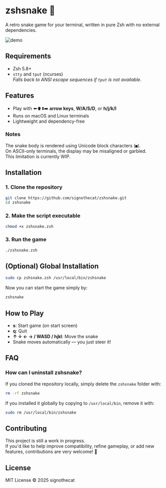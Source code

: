 # zshsnake 🐍

A retro snake game for your terminal, written in pure Zsh with no external dependencies.

![demo](https://github.com/user-attachments/assets/c0b8123e-16c4-4088-8211-c6b67b20367d)

## Requirements
- Zsh 5.8+
- `stty` and `tput` (ncurses)  
  *Falls back to ANSI escape sequences if `tput` is not available.*

## Features
- Play with ⬅️⬆️⬇️➡️ **arrow keys**, **W/A/S/D**, or **h/j/k/l**
- Runs on macOS and Linux terminals
- Lightweight and dependency-free

### Notes
The snake body is rendered using Unicode block characters (`■`).  
On ASCII-only terminals, the display may be misaligned or garbled.  
This limitation is currently WIP.  

## Installation

### 1. Clone the repository
```zsh
git clone https://github.com/signothecat/zshsnake.git
cd zshsnake
```

### 2. Make the script executable
```zsh
chmod +x zshsnake.zsh
```

### 3. Run the game
```zsh
./zshsnake.zsh
```

## (Optional) Global Installation

```zsh
sudo cp zshsnake.zsh /usr/local/bin/zshsnake
```

Now you can start the game simply by:
```zsh
zshsnake
```

## How to Play

- **s**: Start game (on start screen)  
- **q**: Quit  
- **↑ ↓ ← → / WASD / hjkl**: Move the snake  
- Snake moves automatically — you just steer it!

## FAQ

### How can I uninstall zshsnake?

If you cloned the repository locally, simply delete the `zshsnake` folder with:

```zsh
rm -rf zshsnake
```

If you installed it globally by copying to `/usr/local/bin`, remove it with:

```zsh
sudo rm /usr/local/bin/zshsnake
```

## Contributing

This project is still a work in progress.  
If you'd like to help improve compatibility, refine gameplay, or add new features, contributions are very welcome! 🙏

## License
MIT License © 2025 signothecat
